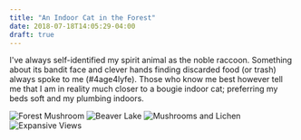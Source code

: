 ```yaml
---
title: "An Indoor Cat in the Forest"
date: 2018-07-18T14:05:29-04:00
draft: true
---
```


I've always self-identified my spirit animal as the noble raccoon. Something about its bandit face and clever hands finding discarded food (or trash) always spoke to me (#4age4lyfe). Those who know me best however tell me that I am in reality much closer to a bougie indoor cat; preferring my beds soft and my plumbing indoors.

![Forest Mushroom](/images/posts/Algonquin-1.jpg)
![Beaver Lake](/images/posts/Algonquin-2.jpg)
![Mushrooms and Lichen](/images/posts/Algonquin-3.jpg)
![Expansive Views](/images/posts/Algonquin-4.jpg)